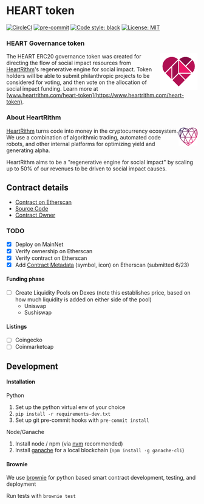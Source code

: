 # HEART token

[![CircleCI](https://circleci.com/gh/heartrithm/heart_token.svg?style=svg)](https://circleci.com/gh/heartrithm/heart_token)
[![pre-commit](https://img.shields.io/badge/pre--commit-enabled-brightgreen?logo=pre-commit&logoColor=white)](https://github.com/pre-commit/pre-commit)
[![Code style: black](https://img.shields.io/badge/code%20style-black-000000.svg)](https://github.com/ambv/black)
[![License: MIT](https://img.shields.io/badge/License-MIT-yellow.svg)](https://opensource.org/licenses/MIT)


### HEART Governance token
<img width="100" align="right" src="assets/heart-token-logo.png">

The HEART ERC20 governance token was created for directing the flow of social impact resources from [HeartRithm](https://www.heartrithm.com)'s regenerative engine for social impact. Token holders will be able to submit philanthropic projects to be considered for voting, and then vote on the allocation of social impact funding. Learn more at [www.heartrithm.com/heart-token](https://www.heartrithm.com/heart-token).

### About HeartRithm

<img width="50" align="right" src="assets/heartrithm-logo.png">

[HeartRithm](https://www.heartrithm.com) turns code into money in the cryptocurrency ecosystem. We use a combination of algorithmic trading, automated code robots, and other internal platforms for optimizing yield and generating alpha.

HeartRithm aims to be a "regenerative engine for social impact" by scaling up to 50% of our revenues to be driven to social impact causes.

## Contract details

* [Contract on Etherscan](https://etherscan.io/token/0xa0ab59f5911dd47d774719504ca195474cdaf3fa)
* [Source Code](contracts/HeartRithm.sol)
* [Contract Owner](https://etherscan.io/address/0x4ea127d58ceb19346a1bdeb2a2a1b09bfd83d04d)

### TODO

* [x] Deploy on MainNet
* [x] Verify ownership on Etherscan
* [x] Verify contract on Etherscan
* [x] Add [Contract Metadata](https://info.etherscan.com/how-to-update-token-information-on-token-page/) (symbol, icon) on Etherscan (submitted 6/23)

#### Funding phase
* [ ] Create Liquidity Pools on Dexes (note this establishes price, based on how much liquidity is added on either side of the pool)
    * Uniswap
    * Sushiswap

#### Listings
* [ ] Coingecko
* [ ] Coinmarketcap

## Development

#### Installation

Python

1. Set up the python virtual env of your choice
1. `pip install -r requirements-dev.txt`
1. Set up git pre-commit hooks with `pre-commit install`

Node/Ganache

1. Install node / npm (via [nvm](https://github.com/nvm-sh/nvm) recommended)
1. Install [ganache](https://www.trufflesuite.com/ganache) for a local blockchain (`npm install -g ganache-cli`)

#### Brownie

We use [brownie](https://eth-brownie.readthedocs.io/en/stable/) for python based smart contract development, testing, and deployment

Run tests with `brownie test`
